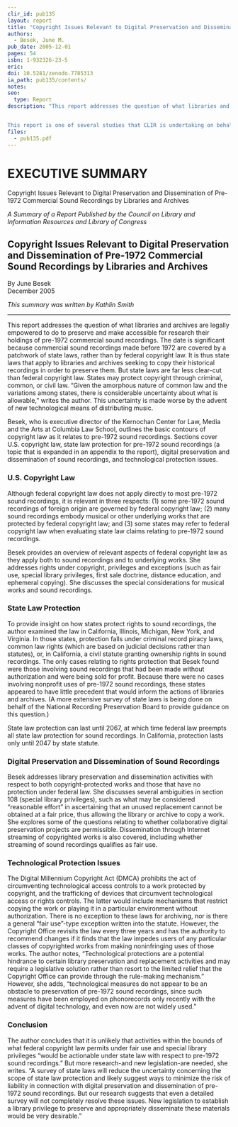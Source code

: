 ```yaml
---
clir_id: pub135
layout: report
title: "Copyright Issues Relevant to Digital Preservation and Dissemination of Pre-1972 Commercial Sound Recordings by Libraries and Archives"
authors: 
  - Besek, June M.
pub_date: 2005-12-01
pages: 54
isbn: 1-932326-23-5
eric:
doi: 10.5281/zenodo.7785313
ia_path: pub135/contents/
notes: 
seo:
  type: Report
description: "This report addresses the question of what libraries and archives are legally empowered to do to preserve and make accessible for research their holdings of pre-1972 commercial recordings, the large aural legacy that is not protected by federal copyright. As the first in-depth analysis by a nationally known expert in copyright law, this report will also be a timely and authoritative aid to the many librarians and archivists who face decisions daily about how to establish priorities for sound preservation.


This report is one of several studies that CLIR is undertaking on behalf of the Library of Congress and the National Recording Preservation Board."
files:
  - pub135.pdf
---
```


# EXECUTIVE SUMMARY

Copyright Issues Relevant to Digital Preservation and Dissemination of Pre-1972 Commercial Sound Recordings by Libraries and Archives

_A Summary of a Report Published by the Council on Library and Information Resources and Library of Congress_

Copyright Issues Relevant to Digital Preservation and Dissemination of Pre-1972 Commercial Sound Recordings by Libraries and Archives
-------------------------------------------------------------------------------------------------------------------------------------

By June Besek  
December 2005

_This summary was written by Kathlin Smith_

* * *

This report addresses the question of what libraries and archives are legally empowered to do to preserve and make accessible for research their holdings of pre-1972 commercial sound recordings. The date is significant because commercial sound recordings made before 1972 are covered by a patchwork of state laws, rather than by federal copyright law. It is thus state laws that apply to libraries and archives seeking to copy their historical recordings in order to preserve them. But state laws are far less clear-cut than federal copyright law. States may protect copyright through criminal, common, or civil law. “Given the amorphous nature of common law and the variations among states, there is considerable uncertainty about what is allowable,” writes the author. This uncertainty is made worse by the advent of new technological means of distributing music.

Besek, who is executive director of the Kernochan Center for Law, Media and the Arts at Columbia Law School, outlines the basic contours of copyright law as it relates to pre-1972 sound recordings. Sections cover U.S. copyright law, state law protection for pre-1972 sound recordings (a topic that is expanded in an appendix to the report), digital preservation and dissemination of sound recordings, and technological protection issues.

### U.S. Copyright Law

Although federal copyright law does not apply directly to most pre-1972 sound recordings, it is relevant in three respects: (1) some pre-1972 sound recordings of foreign origin are governed by federal copyright law; (2) many sound recordings embody musical or other underlying works that are protected by federal copyright law; and (3) some states may refer to federal copyright law when evaluating state law claims relating to pre-1972 sound recordings.

Besek provides an overview of relevant aspects of federal copyright law as they apply both to sound recordings and to underlying works. She addresses rights under copyright, privileges and exceptions (such as fair use, special library privileges, first sale doctrine, distance education, and ephemeral copying). She discusses the special considerations for musical works and sound recordings.

### State Law Protection

To provide insight on how states protect rights to sound recordings, the author examined the law in California, Illinois, Michigan, New York, and Virginia. In those states, protection falls under criminal record piracy laws, common law rights (which are based on judicial decisions rather than statutes), or, in California, a civil statute granting ownership rights in sound recordings. The only cases relating to rights protection that Besek found were those involving sound recordings that had been made without authorization and were being sold for profit. Because there were no cases involving nonprofit uses of pre-1972 sound recordings, these states appeared to have little precedent that would inform the actions of libraries and archives. (A more extensive survey of state laws is being done on behalf of the National Recording Preservation Board to provide guidance on this question.)

State law protection can last until 2067, at which time federal law preempts all state law protection for sound recordings. In California, protection lasts only until 2047 by state statute.

### Digital Preservation and Dissemination of Sound Recordings

Besek addresses library preservation and dissemination activities with respect to both copyright-protected works and those that have no protection under federal law. She discusses several ambiguities in section 108 (special library privileges), such as what may be considered “reasonable effort” in ascertaining that an unused replacement cannot be obtained at a fair price, thus allowing the library or archive to copy a work. She explores some of the questions relating to whether collaborative digital preservation projects are permissible. Dissemination through Internet streaming of copyrighted works is also covered, including whether streaming of sound recordings qualifies as fair use.

### Technological Protection Issues

The Digital Millennium Copyright Act (DMCA) prohibits the act of circumventing technological access controls to a work protected by copyright, and the trafficking of devices that circumvent technological access or rights controls. The latter would include mechanisms that restrict copying the work or playing it in a particular environment without authorization. There is no exception to these laws for archiving, nor is there a general “fair use”-type exception written into the statute. However, the Copyright Office revisits the law every three years and has the authority to recommend changes if it finds that the law impedes users of any particular classes of copyrighted works from making noninfringing uses of those works. The author notes, “Technological protections are a potential hindrance to certain library preservation and replacement activities and may require a legislative solution rather than resort to the limited relief that the Copyright Office can provide through the rule-making mechanism.” However, she adds, “technological measures do not appear to be an obstacle to preservation of pre-1972 sound recordings, since such measures have been employed on phonorecords only recently with the advent of digital technology, and even now are not widely used.”

### Conclusion

The author concludes that it is unlikely that activities within the bounds of what federal copyright law permits under fair use and special library privileges “would be actionable under state law with respect to pre-1972 sound recordings.” But more research-and new legislation-are needed, she writes. “A survey of state laws will reduce the uncertainty concerning the scope of state law protection and likely suggest ways to minimize the risk of liability in connection with digital preservation and dissemination of pre-1972 sound recordings. But our research suggests that even a detailed survey will not completely resolve these issues. New legislation to establish a library privilege to preserve and appropriately disseminate these materials would be very desirable.”
